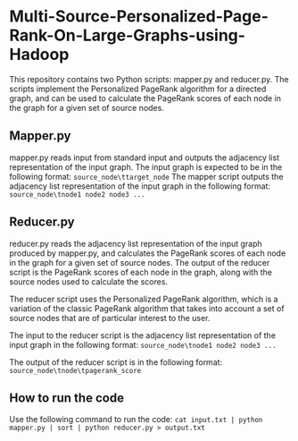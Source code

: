 # Multi-Source-Personalized-Page-Rank-On-Large-Graphs-using-Hadoop


This repository contains two Python scripts: mapper.py and reducer.py. The scripts implement the Personalized PageRank algorithm for a directed graph, and can be used to calculate the PageRank scores of each node in the graph for a given set of source nodes.

## Mapper.py
mapper.py reads input from standard input and outputs the adjacency list representation of the input graph. The input graph is expected to be in the following format:
`source_node\ttarget_node`
The mapper script outputs the adjacency list representation of the input graph in the following format:
`source_node\tnode1 node2 node3 ...`

## Reducer.py
reducer.py reads the adjacency list representation of the input graph produced by mapper.py, and calculates the PageRank scores of each node in the graph for a given set of source nodes. The output of the reducer script is the PageRank scores of each node in the graph, along with the source nodes used to calculate the scores.

The reducer script uses the Personalized PageRank algorithm, which is a variation of the classic PageRank algorithm that takes into account a set of source nodes that are of particular interest to the user.

The input to the reducer script is the adjacency list representation of the input graph in the following format:
`source_node\tnode1 node2 node3 ...`

The output of the reducer script is in the following format:
`source_node\tnode\tpagerank_score`

## How to run the code
 
 Use the following command to run the code:
 `cat input.txt | python mapper.py | sort | python reducer.py > output.txt`
